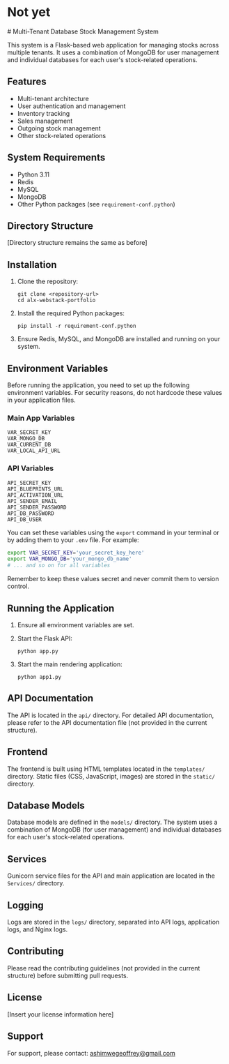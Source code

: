 <h1> Not yet </h1># Multi-Tenant Database Stock Management System

This system is a Flask-based web application for managing stocks across multiple tenants. It uses a combination of MongoDB for user management and individual databases for each user's stock-related operations.

## Features

- Multi-tenant architecture
- User authentication and management
- Inventory tracking
- Sales management
- Outgoing stock management
- Other stock-related operations

## System Requirements

- Python 3.11
- Redis
- MySQL
- MongoDB
- Other Python packages (see `requirement-conf.python`)

## Directory Structure

[Directory structure remains the same as before]

## Installation

1. Clone the repository:
   ```
   git clone <repository-url>
   cd alx-webstack-portfolio
   ```

2. Install the required Python packages:
   ```
   pip install -r requirement-conf.python
   ```

3. Ensure Redis, MySQL, and MongoDB are installed and running on your system.

## Environment Variables

Before running the application, you need to set up the following environment variables. For security reasons, do not hardcode these values in your application files.

### Main App Variables
```
VAR_SECRET_KEY
VAR_MONGO_DB
VAR_CURRENT_DB
VAR_LOCAL_API_URL
```

### API Variables
```
API_SECRET_KEY
API_BLUEPRINTS_URL
API_ACTIVATION_URL
API_SENDER_EMAIL
API_SENDER_PASSWORD
API_DB_PASSWORD
API_DB_USER
```

You can set these variables using the `export` command in your terminal or by adding them to your `.env` file. For example:

```bash
export VAR_SECRET_KEY='your_secret_key_here'
export VAR_MONGO_DB='your_mongo_db_name'
# ... and so on for all variables
```

Remember to keep these values secret and never commit them to version control.

## Running the Application

1. Ensure all environment variables are set.

2. Start the Flask API:
   ```
   python app.py
   ```

3. Start the main rendering application:
   ```
   python app1.py
   ```

## API Documentation

The API is located in the `api/` directory. For detailed API documentation, please refer to the API documentation file (not provided in the current structure).

## Frontend

The frontend is built using HTML templates located in the `templates/` directory. Static files (CSS, JavaScript, images) are stored in the `static/` directory.

## Database Models

Database models are defined in the `models/` directory. The system uses a combination of MongoDB (for user management) and individual databases for each user's stock-related operations.

## Services

Gunicorn service files for the API and main application are located in the `Services/` directory.

## Logging

Logs are stored in the `logs/` directory, separated into API logs, application logs, and Nginx logs.

## Contributing

Please read the contributing guidelines (not provided in the current structure) before submitting pull requests.

## License

[Insert your license information here]

## Support

For support, please contact: ashimwegeoffrey@gmail.com
